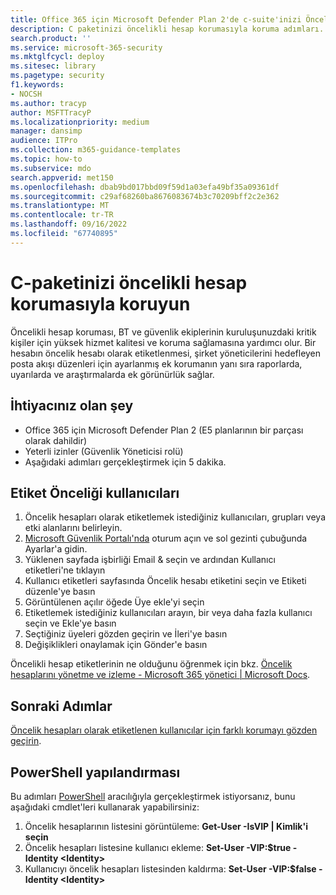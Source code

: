 ```yaml
---
title: Office 365 için Microsoft Defender Plan 2'de c-suite'inizi Öncelik hesabı koruması ile koruma
description: C paketinizi öncelikli hesap korumasıyla koruma adımları. Bir hesabın Öncelik hesabı olarak etiketlenmesi, şirket yöneticilerini hedefleyen posta akışı düzenleri için ayarlanmış ek korumanın yanı sıra raporlarda, uyarılarda ve araştırmalarda ek görünürlük sağlar.
search.product: ''
ms.service: microsoft-365-security
ms.mktglfcycl: deploy
ms.sitesec: library
ms.pagetype: security
f1.keywords:
- NOCSH
ms.author: tracyp
author: MSFTTracyP
ms.localizationpriority: medium
manager: dansimp
audience: ITPro
ms.collection: m365-guidance-templates
ms.topic: how-to
ms.subservice: mdo
search.appverid: met150
ms.openlocfilehash: dbab9bd017bbd09f59d1a03efa49bf35a09361df
ms.sourcegitcommit: c29af68260ba8676083674b3c70209bff2c2e362
ms.translationtype: MT
ms.contentlocale: tr-TR
ms.lasthandoff: 09/16/2022
ms.locfileid: "67740895"
---
```

# <a name="protect-your-c-suite-with-priority-account-protection"></a>C-paketinizi öncelikli hesap korumasıyla koruyun

Öncelikli hesap koruması, BT ve güvenlik ekiplerinin kuruluşunuzdaki kritik kişiler için yüksek hizmet kalitesi ve koruma sağlamasına yardımcı olur. Bir hesabın öncelik hesabı olarak etiketlenmesi, şirket yöneticilerini hedefleyen posta akışı düzenleri için ayarlanmış ek korumanın yanı sıra raporlarda, uyarılarda ve araştırmalarda ek görünürlük sağlar.

## <a name="what-youll-need"></a>İhtiyacınız olan şey
- Office 365 için Microsoft Defender Plan 2 (E5 planlarının bir parçası olarak dahildir)
- Yeterli izinler (Güvenlik Yöneticisi rolü)
- Aşağıdaki adımları gerçekleştirmek için 5 dakika.

## <a name="tag-priority-users"></a>Etiket Önceliği kullanıcıları
1. Öncelik hesapları olarak etiketlemek istediğiniz kullanıcıları, grupları veya etki alanlarını belirleyin.
1. [Microsoft Güvenlik Portalı'nda](https://security.microsoft.com/) oturum açın ve sol gezinti çubuğunda Ayarlar'a gidin.
1. Yüklenen sayfada işbirliği Email & seçin ve ardından Kullanıcı etiketleri'ne tıklayın
1. Kullanıcı etiketleri sayfasında Öncelik hesabı etiketini seçin ve Etiketi düzenle'ye basın
1. Görüntülenen açılır öğede Üye ekle'yi seçin
1. Etiketlemek istediğiniz kullanıcıları arayın, bir veya daha fazla kullanıcı seçin ve Ekle'ye basın
1. Seçtiğiniz üyeleri gözden geçirin ve İleri'ye basın
1. Değişiklikleri onaylamak için Gönder'e basın

Öncelikli hesap etiketlerinin ne olduğunu öğrenmek için bkz. [Öncelik hesaplarını yönetme ve izleme - Microsoft 365 yönetici | Microsoft Docs](../../../admin/setup/priority-accounts.md).

## <a name="next-steps"></a>Sonraki Adımlar
[Öncelik hesapları olarak etiketlenen kullanıcılar için farklı korumayı gözden geçirin](../../office-365-security/configure-review-priority-account.md).

## <a name="powershell-configuration"></a>PowerShell yapılandırması
Bu adımları [PowerShell](/powershell/exchange/connect-to-exchange-online-powershell) aracılığıyla gerçekleştirmek istiyorsanız, bunu aşağıdaki cmdlet'leri kullanarak yapabilirsiniz:
1. Öncelik hesaplarının listesini görüntüleme: **Get-User -IsVIP | Kimlik'i seçin**
1. Öncelik hesapları listesine kullanıcı ekleme: **Set-User -VIP:$true -Identity \<Identity\>**
1. Kullanıcıyı öncelik hesapları listesinden kaldırma: **Set-User -VIP:$false -Identity \<Identity\>**
